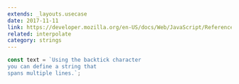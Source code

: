```yaml
---
extends: _layouts.usecase
date: 2017-11-11
link: https://developer.mozilla.org/en-US/docs/Web/JavaScript/Reference/Template_literals
related: interpolate
category: strings
---
```



```javascript
const text = `Using the backtick character
you can define a string that
spans multiple lines.`;
```
